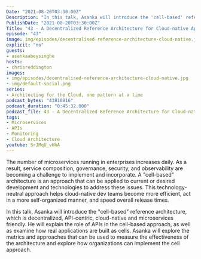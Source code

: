 ```yaml
---
Date: "2021-08-20T03:30:00Z"
Description: "In this talk, Asanka will introduce the 'cell-based' reference architecture, which is decentralized, API-centric, cloud-native and microservices friendly. He will explain the role of APIs in the cell-based approach, as well as examine how real applications are built as cells. Asanka will explore the metrics and approaches that can be used to measure the effectiveness of the architecture and explore how organizations can implement the cell approach."
PublishDate: "2021-08-20T03:30:00Z"
Title: "43 - A Decentralized Reference Architecture for Cloud-native Applications"
episode: "43"
image: img/episodes/decentralised-reference-architecture-cloud-native.jpg
explicit: "no"
guests:
- asankaabeysinghe
hosts:
- chrisreddington
images:
- img/episodes/decentralised-reference-architecture-cloud-native.jpg
- img/default-social.png
series:
- Architecting for the Cloud, one pattern at a time
podcast_bytes: "43810816"
podcast_duration: "0:45:32.000"
podcast_file: 43 - A Decentralized Reference Architecture for Cloud-native Applications.mp3
tags:
- Microservices
- APIs
- Monitoring
- Cloud Architecture
youtube: SrJMqU_vHhA
---
```

The number of microservices running in enterprises increases daily. As a result, service composition, governance, security, and observability are becoming a challenge to implement and incorporate. A "cell-based" architecture is an approach that can be applied to current or desired development and technologies to address these issues. This technology-neutral approach helps cloud-native dev teams become more efficient, act in a more self-organized manner, and speed overall release times.

In this talk, Asanka will introduce the "cell-based" reference architecture, which is decentralized, API-centric, cloud-native and microservices friendly. He will explain the role of APIs in the cell-based approach, as well as examine how real applications are built as cells. Asanka will explore the metrics and approaches that can be used to measure the effectiveness of the architecture and explore how organizations can implement the cell approach.